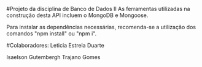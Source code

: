 #Projeto da disciplina de Banco de Dados II
As ferramentas utilizadas na construção desta API incluem o MongoDB e Mongoose. 

Para instalar as dependências necessárias, recomenda-se a utilização dos comandos "npm install" ou "npm i".

#Colaboradores:
Leticia Estrela Duarte

Isaelson Gutembergh Trajano Gomes

